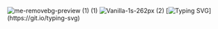 ![me-removebg-preview (1) (1)](https://user-images.githubusercontent.com/122843056/222824989-1ab4de99-1c01-459f-9737-b0e00ef818c7.png)
![Vanilla-1s-262px (2)](https://user-images.githubusercontent.com/122843056/222822999-196277c3-824d-4f4e-9ac4-ade794022ff1.svg)
[![Typing SVG](https://readme-typing-svg.herokuapp.com?font=Monalisa&weight=800&duration=4901&pause=803&color=1FCEF7&width=435&lines=Welcome+to+the+Parvixome+Parv-cell.;I+am+Joshua+Ajayi.;I+am+a+medical+student.;I+am+a+software+engineer.;I+love+playing+basketball.;I+love+Beatboxing.;I+love+car+racing.;I+am+sociable.;I+love+new+experiences.;I+am+optimistic.;I+am+creative.;I+am+dedicated+to+tech+and+medicine.;Let's+crack+a+joke+and+break+a+yoke.;Why+do+programmers+love+dark+mode+%3F;Because+light+attracts+bugs+!!;Thank+you.;Immerse+in+the+PARVIXOME.;Join+the+PARVNOBIES.)](https://git.io/typing-svg)

